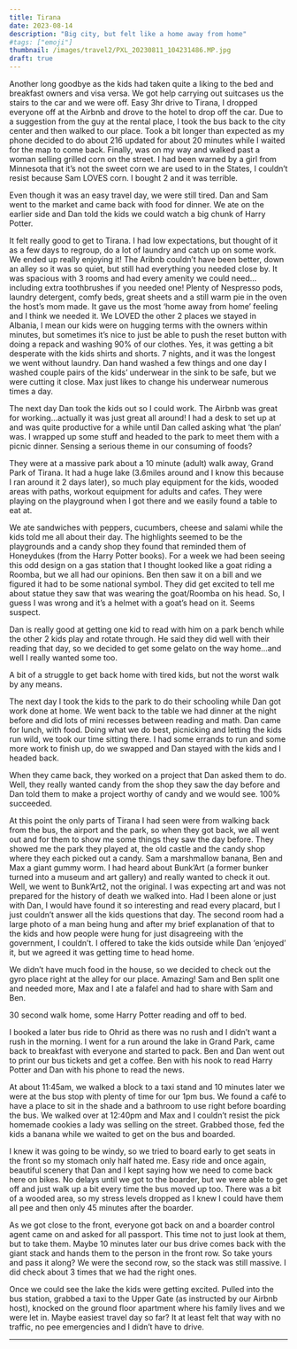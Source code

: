 ```yaml
---
title: Tirana
date: 2023-08-14
description: "Big city, but felt like a home away from home"
#tags: ["emoji"]
thumbnail: /images/travel2/PXL_20230811_104231486.MP.jpg
draft: true
---
```


Another long goodbye as the kids had taken quite a liking to the bed and breakfast owners and visa versa. We got help carrying out suitcases us the stairs to the car and we were off. Easy 3hr drive to Tirana, I dropped everyone off at the Airbnb and drove to the hotel to drop off the car. Due to a suggestion from the guy at the rental place, I took the bus back to the city center and then walked to our place. Took a bit longer than expected as my phone decided to do about 216 updated for about 20 minutes while I waited for the map to come back. Finally, was on my way and walked past a woman selling grilled corn on the street. I had been warned by a girl from Minnesota that it’s not the sweet corn we are used to in the States, I couldn’t resist because Sam LOVES corn. I bought 2 and it was terrible. 

Even though it was an easy travel day, we were still tired. Dan and Sam went to the market and came back with food for dinner. We ate on the earlier side and Dan told the kids we could watch a big chunk of Harry Potter.

It felt really good to get to Tirana. I had low expectations, but thought of it as a few days to regroup, do a lot of laundry and catch up on some work. We ended up really enjoying it! The Aribnb couldn’t have been better, down an alley so it was so quiet, but still had everything you needed close by. It was spacious with 3 rooms and had every amenity we could need…including extra toothbrushes if you needed one! Plenty of Nespresso pods, laundry detergent, comfy beds, great sheets and a still warm pie in the oven the host’s mom made. It gave us the most ‘home away from home’ feeling and I think we needed it. We LOVED the other 2 places we stayed in Albania, I mean our kids were on hugging terms with the owners within minutes, but sometimes it’s nice to just be able to push the reset button with doing a repack and washing 90% of our clothes. Yes, it was getting a bit desperate with the kids shirts and shorts. 7 nights, and it was the longest we went without laundry. Dan hand washed a few things and one day I washed couple pairs of the kids’ underwear in the sink to be safe, but we were cutting it close. Max just likes to change his underwear numerous times a day.

The next day Dan took the kids out so I could work. The Airbnb was great for working…actually it was just great all around! I had a desk to set up at and was quite productive for a while until Dan called asking what ‘the plan’ was. I wrapped up some stuff and headed to the park to meet them with a picnic dinner. Sensing a serious theme in our consuming of foods?

They were at a massive park about a 10 minute (adult) walk away, Grand Park of Tirana. It had a huge lake (3.6miles around and I know this because I ran around it 2 days later), so much play equipment for the kids, wooded areas with paths, workout equipment for adults and cafes. They were playing on the playground when I got there and we easily found a table to eat at. 

We ate sandwiches with peppers, cucumbers, cheese and salami while the kids told me all about their day. The highlights seemed to be the playgrounds and a candy shop they found that reminded them of Honeydukes (from the Harry Potter books). For a week we had been seeing this odd design on a gas station that I thought looked like a goat riding a Roomba, but we all had our opinions. Ben then saw it on a bill and we figured it had to be some national symbol. They did get excited to tell me about statue they saw that was wearing the goat/Roomba on his head. So, I guess I was wrong and it’s a helmet with a goat’s head on it. Seems suspect. 

Dan is really good at getting one kid to read with him on a park bench while the other 2 kids play and rotate through. He said they did well with their reading that day, so we decided to get some gelato on the way home…and well I really wanted some too.

A bit of a struggle to get back home with tired kids, but not the worst walk by any means.

The next day I took the kids to the park to do their schooling while Dan got work done at home. We went back to the table we had dinner at the night before and did lots of mini recesses between reading and math. Dan came for lunch, with food. Doing what we do best, picnicking and letting the kids run wild, we took our time sitting there. I had some errands to run and some more work to finish up, do we swapped and Dan stayed with the kids and I headed back.

When they came back, they worked on a project that Dan asked them to do. Well, they really wanted candy from the shop they saw the day before and Dan told them to make a project worthy of candy and we would see. 100% succeeded. 

At this point the only parts of Tirana I had seen were from walking back from the bus, the airport and the park, so when they got back, we all went out and for them to show me some things they saw the day before. They showed me the park they played at, the old castle and the candy shop where they each picked out a candy. Sam a marshmallow banana, Ben and Max a giant gummy worm. I had heard about Bunk’Art (a former bunker turned into a museum and art gallery) and really wanted to check it out. Well, we went to Bunk’Art2, not the original. I was expecting art and was not prepared for the history of death we walked into. Had I been alone or just with Dan, I would have found it so interesting and read every placard, but I just couldn’t answer all the kids questions that day. The second room had a large photo of a man being hung and after my brief explanation of that to the kids and how people were hung for just disagreeing with the government, I couldn’t. I offered to take the kids outside while Dan ‘enjoyed’ it, but we agreed it was getting time to head home.

We didn’t have much food in the house, so we decided to check out the gyro place right at the alley for our place. Amazing! Sam and Ben split one and needed more, Max and I ate a falafel and had to share with Sam and Ben.

30 second walk home, some Harry Potter reading and off to bed.

I booked a later bus ride to Ohrid as there was no rush and I didn’t want a rush in the morning. I went for a run around the lake in Grand Park, came back to breakfast with everyone and started to pack. Ben and Dan went out to print our bus tickets and get a coffee. Ben with his nook to read Harry Potter and Dan with his phone to read the news.

At about 11:45am, we walked a block to a taxi stand and 10 minutes later we were at the bus stop with plenty of time for our 1pm bus. We found a café to have a place to sit in the shade and a bathroom to use right before boarding the bus. We walked over at 12:40pm and Max and I couldn’t resist the pick homemade cookies a lady was selling on the street. Grabbed those, fed the kids a banana while we waited to get on the bus and boarded. 

I knew it was going to be windy, so we tried to board early to get seats in the front so my stomach only half hated me. Easy ride and once again, beautiful scenery that Dan and I kept saying how we need to come back here on bikes. No delays until we got to the boarder, but we were able to get off and just walk up a bit every time the bus moved up too. There was a bit of a wooded area, so my stress levels dropped as I knew I could have them all pee and then only 45 minutes after the boarder.

As we got close to the front, everyone got back on and a boarder control agent came on and asked for all passport. This time not to just look at them, but to take them. Maybe 10 minutes later our bus drive comes back with the giant stack and hands them to the person in the front row. So take yours and pass it along? We were the second row, so the stack was still massive. I did check about 3 times that we had the right ones.

Once we could see the lake the kids were getting excited. Pulled into the bus station, grabbed a taxi to the Upper Gate (as instructed by our Airbnb host), knocked on the ground floor apartment where his family lives and we were let in. Maybe easiest travel day so far? It at least felt that way with no traffic, no pee emergencies and I didn’t have to drive.


---